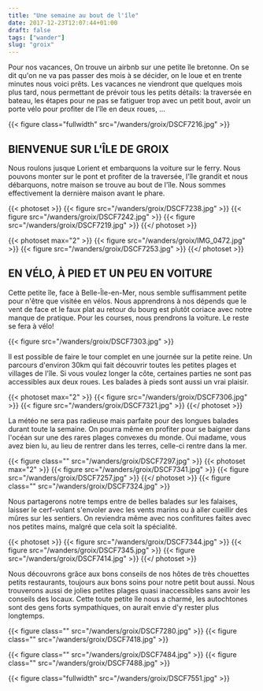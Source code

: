 ```yaml
---
title: "Une semaine au bout de l'île"
date: 2017-12-23T12:07:44+01:00
draft: false
tags: ["wander"]
slug: "groix"
---
```


Pour nos vacances, On trouve un airbnb sur une petite île bretonne. On se dit qu'on ne va pas passer des mois à se décider, on le loue et en trente minutes nous voici prêts. Les vacances ne viendront que quelques mois plus tard, nous permettant de prévoir tous les petits détails: la traversée en bateau, les étapes pour ne pas se fatiguer trop avec un petit bout, avoir un porte vélo pour profiter de l'île en deux roues, ...

{{< figure class="fullwidth" src="/wanders/groix/DSCF7216.jpg" >}}

## BIENVENUE SUR L'ÎLE DE GROIX

Nous roulons jusque Lorient et embarquons la voiture sur le ferry. Nous pouvons monter sur le pont et profiter de la traversée, l'île grandit et nous débarquons, notre maison se trouve au bout de l'île. Nous sommes effectivement la dernière maison avant le phare.

{{< photoset >}}
  {{< figure src="/wanders/groix/DSCF7238.jpg" >}}
  {{< figure src="/wanders/groix/DSCF7242.jpg" >}}
  {{< figure src="/wanders/groix/DSCF7219.jpg" >}}
{{</ photoset >}}

{{< photoset max="2" >}}
  {{< figure src="/wanders/groix/IMG_0472.jpg" >}}
  {{< figure src="/wanders/groix/DSCF7253.jpg" >}}
{{</ photoset >}}

## EN VÉLO, À PIED ET UN PEU EN VOITURE

Cette petite île, face à Belle-Île-en-Mer, nous semble suffisamment petite pour n'être que visitée en vélos. Nous apprendrons à nos dépends que le vent de face et le faux plat au retour du bourg est plutôt coriace avec notre manque de pratique. Pour les courses, nous prendrons la voiture. Le reste se fera à vélo!

{{< figure src="/wanders/groix/DSCF7303.jpg" >}}
 
Il est possible de faire le tour complet en une journée sur la petite reine. Un parcours d'environ 30km qui fait découvrir toutes les petites plages et villages de l'île. Si vous voulez longer la côte, certaines parties ne sont pas accessibles aux deux roues. Les balades à pieds sont aussi un vrai plaisir.

{{< photoset max="2" >}}
  {{< figure src="/wanders/groix/DSCF7306.jpg" >}}
  {{< figure src="/wanders/groix/DSCF7321.jpg" >}}
{{</ photoset >}}

La météo ne sera pas radieuse mais parfaite pour des longues balades durant toute la semaine. On pourra même en profiter pour se baigner dans l'océan sur une des rares plages convexes du monde. Oui madame, vous avez bien lu, au lieu de rentrer dans les terres, celle-ci rentre dans la mer.

{{< figure class="" src="/wanders/groix/DSCF7297.jpg" >}}
{{< photoset max="2" >}}
  {{< figure src="/wanders/groix/DSCF7341.jpg" >}}
  {{< figure src="/wanders/groix/DSCF7257.jpg" >}}
{{</ photoset >}}
{{< figure class="" src="/wanders/groix/DSCF7324.jpg" >}}

Nous partagerons notre temps entre de belles balades sur les falaises, laisser le cerf-volant s'envoler avec les vents marins ou à aller cueillir des mûres sur les sentiers. On reviendra même avec nos confitures faites avec nos petites mains, malgré que cela soit la spécialité.

{{< photoset >}}
  {{< figure src="/wanders/groix/DSCF7344.jpg" >}}
  {{< figure src="/wanders/groix/DSCF7345.jpg" >}}
  {{< figure src="/wanders/groix/DSCF7414.jpg" >}}
{{</ photoset >}}
 
Nous découvrons grâce aux bons conseils de nos hôtes de très chouettes petits restaurants, toujours aux bons soins pour notre petit bout aussi. Nous trouverons aussi de jolies petites plages quasi inaccessibles sans avoir les conseils des locaux. Cette toute petite île nous a charmé, les autochtones sont des gens forts sympathiques, on aurait envie d'y rester plus longtemps.
 
{{< figure class="" src="/wanders/groix/DSCF7280.jpg" >}}
{{< figure class="" src="/wanders/groix/DSCF7418.jpg" >}}

{{< figure class="" src="/wanders/groix/DSCF7484.jpg" >}}
{{< figure class="" src="/wanders/groix/DSCF7488.jpg" >}}

{{< figure class="fullwidth" src="/wanders/groix/DSCF7551.jpg" >}}
